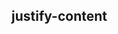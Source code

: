 ## justify-content


<!-- CSSJSON.justify-content.description -->

<!-- CSSJSON.justify-content.syntax -->

<!-- CSSJSON.justify-content.values -->

<!-- CSSJSON.justify-content.defaultValue -->

<!-- CSSJSON.justify-content.unixTags -->

<!-- CSSJSON.justify-content.compatibility -->

<!-- CSSJSON.justify-content.reference -->